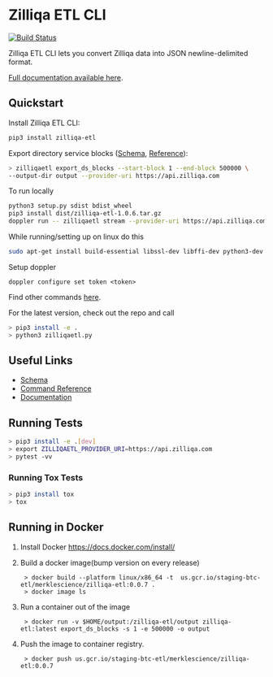 # Zilliqa ETL CLI

[![Build Status](https://travis-ci.org/blockchain-etl/zilliqa-etl.svg?branch=master)](https://travis-ci.org/blockchain-etl/zilliqa-etl)

Zilliqa ETL CLI lets you convert Zilliqa data into JSON newline-delimited format.

[Full documentation available here](http://zilliqa-etl.readthedocs.io/).

## Quickstart

Install Zilliqa ETL CLI:

```bash
pip3 install zilliqa-etl
```

Export directory service blocks ([Schema](../docs/schema.md), [Reference](../docs/commands.md)):

```bash
> zilliqaetl export_ds_blocks --start-block 1 --end-block 500000 \
--output-dir output --provider-uri https://api.zilliqa.com
```

To run locally 
```bash
python3 setup.py sdist bdist_wheel
pip3 install dist/zilliqa-etl-1.0.6.tar.gz
doppler run -- zilliqaetl stream --provider-uri https://api.zilliqa.com -o kafka -t producer-zilliqa -ts hot 
```
While running/setting up on linux do this 
```bash
sudo apt-get install build-essential libssl-dev libffi-dev python3-dev
```

Setup doppler
```
doppler configure set token <token>
```


Find other commands [here](https://zilliqa-etl.readthedocs.io/en/latest/commands/).

For the latest version, check out the repo and call 
```bash
> pip3 install -e . 
> python3 zilliqaetl.py
```

## Useful Links

- [Schema](https://zilliqa-etl.readthedocs.io/en/latest/schema/)
- [Command Reference](https://zilliqa-etl.readthedocs.io/en/latest/commands/)
- [Documentation](https://zilliqa-etl.readthedocs.io/)

## Running Tests

```bash
> pip3 install -e .[dev]
> export ZILLIQAETL_PROVIDER_URI=https://api.zilliqa.com
> pytest -vv
```

### Running Tox Tests

```bash
> pip3 install tox
> tox
```

## Running in Docker

1. Install Docker https://docs.docker.com/install/

2. Build a docker image(bump version on every release)
        
        > docker build --platform linux/x86_64 -t  us.gcr.io/staging-btc-etl/merklescience/zilliqa-etl:0.0.7 .
        > docker image ls
        
3. Run a container out of the image

        > docker run -v $HOME/output:/zilliqa-etl/output zilliqa-etl:latest export_ds_blocks -s 1 -e 500000 -o output
        
4. Push the image to container registry.

        > docker push us.gcr.io/staging-btc-etl/merklescience/zilliqa-etl:0.0.7
        
